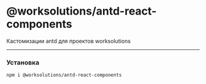 # @worksolutions/antd-react-components

Кастомизации antd для проектов worksolutions

---
### Установка

```bash
npm i @worksolutions/antd-react-components
```